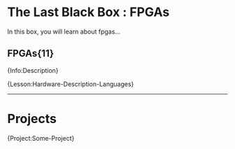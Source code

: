 # The Last Black Box : FPGAs
In this box, you will learn about fpgas...

## FPGAs{11}
{Info:Description}

{Lesson:Hardware-Description-Languages}

---

# Projects
{Project:Some-Project}

